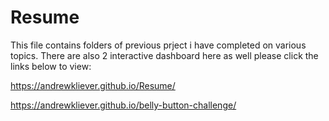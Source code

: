 # Resume

This file contains folders of previous prject i have completed on various topics. There are also 2 interactive dashboard here as well please click the links below to view:

https://andrewkliever.github.io/Resume/

https://andrewkliever.github.io/belly-button-challenge/

